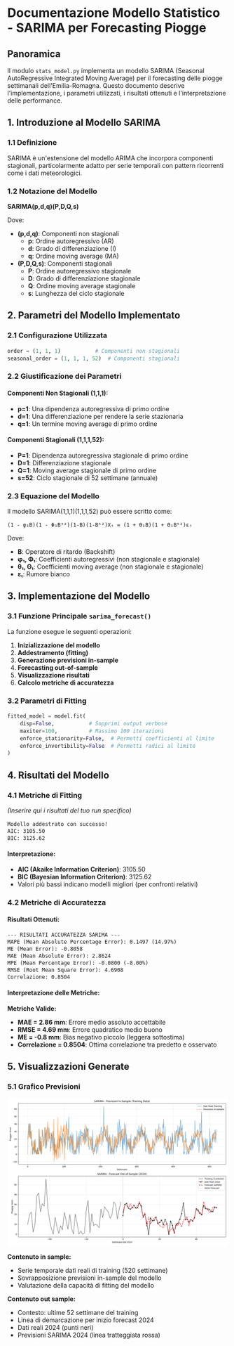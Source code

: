 # Documentazione Modello Statistico - SARIMA per Forecasting Piogge

## Panoramica

Il modulo `stats_model.py` implementa un modello SARIMA (Seasonal AutoRegressive Integrated Moving Average) per il forecasting delle piogge settimanali dell'Emilia-Romagna. Questo documento descrive l'implementazione, i parametri utilizzati, i risultati ottenuti e l'interpretazione delle performance.

## 1. Introduzione al Modello SARIMA

### 1.1 Definizione
SARIMA è un'estensione del modello ARIMA che incorpora componenti stagionali, particolarmente adatto per serie temporali con pattern ricorrenti come i dati meteorologici.

### 1.2 Notazione del Modello
**SARIMA(p,d,q)(P,D,Q,s)**

Dove:
- **(p,d,q)**: Componenti non stagionali
  - **p**: Ordine autoregressivo (AR)
  - **d**: Grado di differenziazione (I)
  - **q**: Ordine moving average (MA)
- **(P,D,Q,s)**: Componenti stagionali
  - **P**: Ordine autoregressivo stagionale
  - **D**: Grado di differenziazione stagionale
  - **Q**: Ordine moving average stagionale
  - **s**: Lunghezza del ciclo stagionale

## 2. Parametri del Modello Implementato

### 2.1 Configurazione Utilizzata
```python
order = (1, 1, 1)           # Componenti non stagionali
seasonal_order = (1, 1, 1, 52)  # Componenti stagionali
```

### 2.2 Giustificazione dei Parametri

#### Componenti Non Stagionali (1,1,1):
- **p=1**: Una dipendenza autoregressiva di primo ordine
- **d=1**: Una differenziazione per rendere la serie stazionaria
- **q=1**: Un termine moving average di primo ordine

#### Componenti Stagionali (1,1,1,52):
- **P=1**: Dipendenza autoregressiva stagionale di primo ordine
- **D=1**: Differenziazione stagionale
- **Q=1**: Moving average stagionale di primo ordine
- **s=52**: Ciclo stagionale di 52 settimane (annuale)

### 2.3 Equazione del Modello

Il modello SARIMA(1,1,1)(1,1,1,52) può essere scritto come:

```
(1 - φ₁B)(1 - Φ₁B⁵²)(1-B)(1-B⁵²)Xₜ = (1 + θ₁B)(1 + Θ₁B⁵²)εₜ
```

Dove:
- **B**: Operatore di ritardo (Backshift)
- **φ₁, Φ₁**: Coefficienti autoregressivi (non stagionale e stagionale)
- **θ₁, Θ₁**: Coefficienti moving average (non stagionale e stagionale)
- **εₜ**: Rumore bianco

## 3. Implementazione del Modello

### 3.1 Funzione Principale `sarima_forecast()`

La funzione esegue le seguenti operazioni:

1. **Inizializzazione del modello**
2. **Addestramento (fitting)**
3. **Generazione previsioni in-sample**
4. **Forecasting out-of-sample**
5. **Visualizzazione risultati**
6. **Calcolo metriche di accuratezza**

### 3.2 Parametri di Fitting

```python
fitted_model = model.fit(
    disp=False,           # Sopprimi output verbose
    maxiter=100,          # Massimo 100 iterazioni
    enforce_stationarity=False,  # Permetti coefficienti al limite
    enforce_invertibility=False  # Permetti radici al limite
)
```

## 4. Risultati del Modello

### 4.1 Metriche di Fitting
*(Inserire qui i risultati del tuo run specifico)*

```
Modello addestrato con successo!
AIC: 3105.50
BIC: 3125.62
```

#### Interpretazione:
- **AIC (Akaike Information Criterion)**: 3105.50
- **BIC (Bayesian Information Criterion)**: 3125.62
- Valori più bassi indicano modelli migliori (per confronti relativi)

### 4.2 Metriche di Accuratezza

#### Risultati Ottenuti:
```
--- RISULTATI ACCURATEZZA SARIMA ---
MAPE (Mean Absolute Percentage Error): 0.1497 (14.97%)
ME (Mean Error): -0.8058
MAE (Mean Absolute Error): 2.8624
MPE (Mean Percentage Error): -0.0800 (-8.00%)
RMSE (Root Mean Square Error): 4.6908
Correlazione: 0.8504
```

#### Interpretazione delle Metriche:

**Metriche Valide:**
- **MAE = 2.86 mm**: Errore medio assoluto accettabile
- **RMSE = 4.69 mm**: Errore quadratico medio buono
- **ME = -0.8 mm**: Bias negativo piccolo (leggera sottostima)
- **Correlazione = 0.8504**: Ottima correlazione tra predetto e osservato

## 5. Visualizzazioni Generate

### 5.1 Grafico Previsioni 
![graficoSarima.png](img/graficoSarima.png)

**Contenuto in sample:**
- Serie temporale dati reali di training (520 settimane)
- Sovrapposizione previsioni in-sample del modello
- Valutazione della capacità di fitting del modello

**Contenuto out sample:**
- Contesto: ultime 52 settimane del training
- Linea di demarcazione per inizio forecast 2024
- Dati reali 2024 (punti neri)
- Previsioni SARIMA 2024 (linea tratteggiata rossa)
